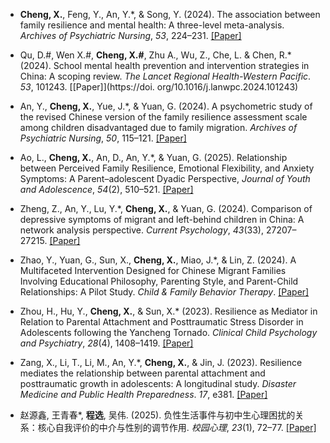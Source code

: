 - <strong>Cheng, X.</strong>, Feng, Y., An, Y.*, & Song, Y. (2024). The association between family resilience and mental health: A three-level meta-analysis. <em>Archives of Psychiatric Nursing</em>, <em>53</em>, 224–231. [[Paper]](https://doi.org/10.1016/j.apnu.2024.10.017)

- Qu, D.#, Wen X.#, <strong>Cheng, X.#</strong>, Zhu A., Wu, Z., Che, L. & Chen, R.* (2024). School mental health prevention and intervention strategies in China: A scoping review. <em>The Lancet Regional Health-Western Pacific</em>. <em>53</em>, 101243. [[Paper]](https://doi. org/10.1016/j.lanwpc.2024.101243)

- An, Y., <strong>Cheng, X.</strong>, Yue, J.*, & Yuan, G. (2024). A psychometric study of the revised Chinese version of the family resilience assessment scale among children disadvantaged due to family migration. <em>Archives of Psychiatric Nursing</em>, <em>50</em>, 115–121. [[Paper]](https://doi.org/10.1016/j.apnu.2024.03.013)

- Ao, L., <strong>Cheng, X.</strong>, An, D., An, Y.*, & Yuan, G. (2025). Relationship between Perceived Family Resilience, Emotional Flexibility, and Anxiety Symptoms: A Parent–adolescent Dyadic Perspective, <em>Journal of Youth and Adolescence</em>, <em>54</em>(2), 510–521. [[Paper]](https://doi.org/10.1007/s10964-024-02083-7)

- Zheng, Z., An, Y., Lu, Y.*, <strong>Cheng, X.</strong>, & Yuan, G. (2024). Comparison of depressive symptoms of migrant and left-behind children in China: A network analysis perspective. <em>Current Psychology</em>, <em>43</em>(33), 27207–27215. [[Paper]](https://doi.org/10.1007/s12144-024-06324-7)

- Zhao, Y., Yuan, G., Sun, X., <strong>Cheng, X.</strong>, Miao, J.*, & Lin, Z. (2024). A Multifaceted Intervention Designed for Chinese Migrant Families Involving Educational Philosophy, Parenting Style, and Parent-Child Relationships: A Pilot Study. <em>Child & Family Behavior Therapy</em>.  [[Paper]](https://doi.org/10.1080/07317107.2024.2433981)

- Zhou, H., Hu, Y., <strong>Cheng, X.</strong>, & Sun, X.* (2023). Resilience as Mediator in Relation to Parental Attachment and Posttraumatic Stress Disorder in Adolescents following the Yancheng Tornado. <em>Clinical Child Psychology and Psychiatry</em>, <em>28</em>(4), 1408–1419. [[Paper]](https://doi.org/10.1177/13591045231160639)

- Zang, X., Li, T., Li, M., An, Y.*, <strong>Cheng, X.</strong>, & Jin, J. (2023). Resilience mediates the relationship between parental attachment and posttraumatic growth in adolescents: A longitudinal study. <em>Disaster Medicine and Public Health Preparedness</em>. <em>17</em>, e381. [[Paper]](https://doi.org/10.1017/dmp.2023.43)

- 赵源鑫, 王青春*, <strong>程选</strong>, 吴伟. (2025). 负性生活事件与初中生心理困扰的关系：核心自我评价的中介与性别的调节作用. <em>校园心理</em>, <em>23</em>(1), 72–77. [[Paper]](https://doi.org/10.19521/j.cnki.1673-1662.2025.01.013)